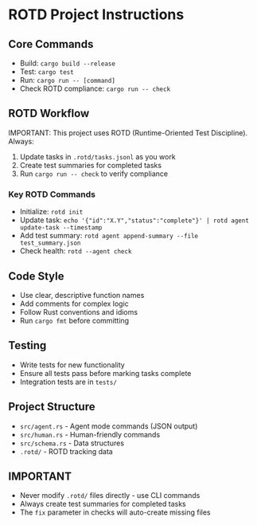 # ROTD Project Instructions

## Core Commands
- Build: `cargo build --release`
- Test: `cargo test`
- Run: `cargo run -- [command]`
- Check ROTD compliance: `cargo run -- check`

## ROTD Workflow
IMPORTANT: This project uses ROTD (Runtime-Oriented Test Discipline). Always:
1. Update tasks in `.rotd/tasks.jsonl` as you work
2. Create test summaries for completed tasks
3. Run `cargo run -- check` to verify compliance

### Key ROTD Commands
- Initialize: `rotd init`
- Update task: `echo '{"id":"X.Y","status":"complete"}' | rotd agent update-task --timestamp`
- Add test summary: `rotd agent append-summary --file test_summary.json`
- Check health: `rotd --agent check`

## Code Style
- Use clear, descriptive function names
- Add comments for complex logic
- Follow Rust conventions and idioms
- Run `cargo fmt` before committing

## Testing
- Write tests for new functionality
- Ensure all tests pass before marking tasks complete
- Integration tests are in `tests/`

## Project Structure
- `src/agent.rs` - Agent mode commands (JSON output)
- `src/human.rs` - Human-friendly commands
- `src/schema.rs` - Data structures
- `.rotd/` - ROTD tracking data

## IMPORTANT
- Never modify `.rotd/` files directly - use CLI commands
- Always create test summaries for completed tasks
- The `fix` parameter in checks will auto-create missing files